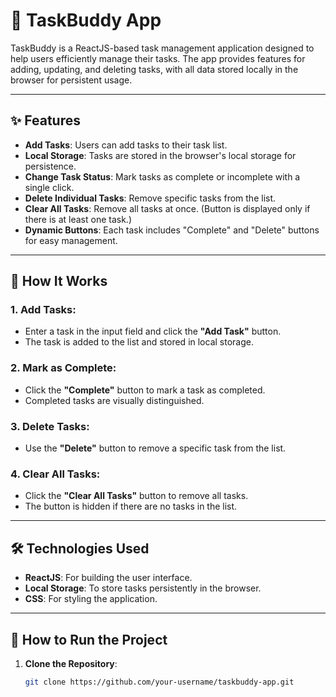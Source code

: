 # 🌟 TaskBuddy App

TaskBuddy is a ReactJS-based task management application designed to help users efficiently manage their tasks. The app provides features for adding, updating, and deleting tasks, with all data stored locally in the browser for persistent usage.

---

## ✨ Features

- **Add Tasks**: Users can add tasks to their task list.
- **Local Storage**: Tasks are stored in the browser's local storage for persistence.
- **Change Task Status**: Mark tasks as complete or incomplete with a single click.
- **Delete Individual Tasks**: Remove specific tasks from the list.
- **Clear All Tasks**: Remove all tasks at once. (Button is displayed only if there is at least one task.)
- **Dynamic Buttons**: Each task includes "Complete" and "Delete" buttons for easy management.

---

## 🔧 How It Works

### 1. Add Tasks:
- Enter a task in the input field and click the **"Add Task"** button.
- The task is added to the list and stored in local storage.

### 2. Mark as Complete:
- Click the **"Complete"** button to mark a task as completed.
- Completed tasks are visually distinguished.

### 3. Delete Tasks:
- Use the **"Delete"** button to remove a specific task from the list.

### 4. Clear All Tasks:
- Click the **"Clear All Tasks"** button to remove all tasks.
- The button is hidden if there are no tasks in the list.

---

## 🛠️ Technologies Used

- **ReactJS**: For building the user interface.
- **Local Storage**: To store tasks persistently in the browser.
- **CSS**: For styling the application.

---

## 🚀 How to Run the Project

1. **Clone the Repository**:
   ```bash
   git clone https://github.com/your-username/taskbuddy-app.git
